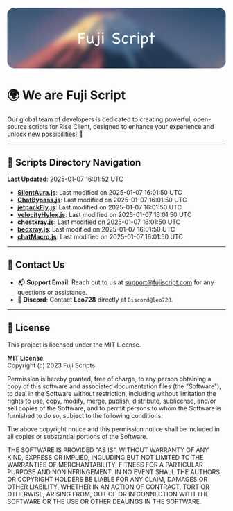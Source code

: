 ![Banner](.github/b.webp)

# 🌍 **We are Fuji Script**

Our global team of developers is dedicated to creating powerful, open-source scripts for Rise Client, designed to enhance your experience and unlock new possibilities! 🌟

---
<!-- SCRIPTS_NAVIGATION_START -->
## 📂 **Scripts Directory Navigation**

**Last Updated**: 2025-01-07 16:01:52 UTC

- **[SilentAura.js](scripts/SilentAura.js)**: Last modified on 2025-01-07 16:01:50 UTC
- **[ChatBypass.js](scripts/ChatBypass.js)**: Last modified on 2025-01-07 16:01:50 UTC
- **[jetpackFly.js](scripts/jetpackFly.js)**: Last modified on 2025-01-07 16:01:50 UTC
- **[velocityHylex.js](scripts/velocityHylex.js)**: Last modified on 2025-01-07 16:01:50 UTC
- **[chestxray.js](scripts/chestxray.js)**: Last modified on 2025-01-07 16:01:50 UTC
- **[bedxray.js](scripts/bedxray.js)**: Last modified on 2025-01-07 16:01:50 UTC
- **[chatMacro.js](scripts/chatMacro.js)**: Last modified on 2025-01-07 16:01:50 UTC

<!-- SCRIPTS_NAVIGATION_END -->

---

## 💬 **Contact Us**  
- 📬 **Support Email**: Reach out to us at [support@fujiscript.com](mailto:support@fujiscript.com) for any questions or assistance.  
- 💬 **Discord**: Contact **Leo728** directly at `Discord@leo728`.

---

## 📜 **License**

This project is licensed under the MIT License.  

**MIT License**  
Copyright (c) 2023 Fuji Scripts  

Permission is hereby granted, free of charge, to any person obtaining a copy of this software and associated documentation files (the "Software"), to deal in the Software without restriction, including without limitation the rights to use, copy, modify, merge, publish, distribute, sublicense, and/or sell copies of the Software, and to permit persons to whom the Software is furnished to do so, subject to the following conditions:  

The above copyright notice and this permission notice shall be included in all copies or substantial portions of the Software.  

THE SOFTWARE IS PROVIDED "AS IS", WITHOUT WARRANTY OF ANY KIND, EXPRESS OR IMPLIED, INCLUDING BUT NOT LIMITED TO THE WARRANTIES OF MERCHANTABILITY, FITNESS FOR A PARTICULAR PURPOSE AND NONINFRINGEMENT. IN NO EVENT SHALL THE AUTHORS OR COPYRIGHT HOLDERS BE LIABLE FOR ANY CLAIM, DAMAGES OR OTHER LIABILITY, WHETHER IN AN ACTION OF CONTRACT, TORT OR OTHERWISE, ARISING FROM, OUT OF OR IN CONNECTION WITH THE SOFTWARE OR THE USE OR OTHER DEALINGS IN THE SOFTWARE.  
